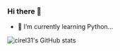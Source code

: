 ### Hi there 👋
- 🌱 I’m currently learning Python...

![cirel31's GitHub stats](https://github-readme-stats-git-masterrstaa-rickstaa.vercel.app/api?username=cirel31&&show_icons=true&theme=highcontrast)
<!--
**cirel31/cirel31** is a ✨ _special_ ✨ repository because its `README.md` (this file) appears on your GitHub profile.

Here are some ideas to get you started:

- 🔭 I’m currently working on ...
- 🌱 I’m currently learning ...
- 👯 I’m looking to collaborate on ...
- 🤔 I’m looking for help with ...
- 💬 Ask me about ...
- 📫 How to reach me: ...
- 😄 Pronouns: ...
- ⚡ Fun fact: ...
-->
